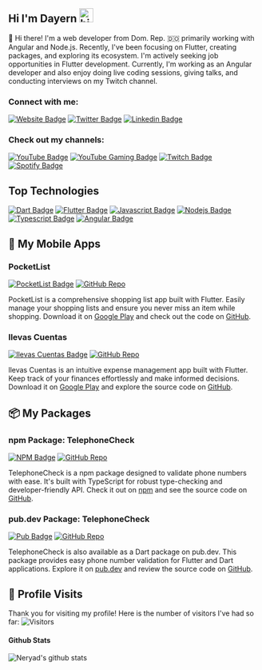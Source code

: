 ## Hi I'm Dayern <img src="https://user-images.githubusercontent.com/1303154/88677602-1635ba80-d120-11ea-84d8-d263ba5fc3c0.gif" width="28px" height="28px" alt="hi">

👋 Hi there! I'm a web developer from Dom. Rep. 🇩🇴 primarily working with Angular and Node.js. Recently, I've been focusing on Flutter, creating packages, and exploring its ecosystem. I'm actively seeking job opportunities in Flutter development. Currently, I'm working as an Angular developer and also enjoy doing live coding sessions, giving talks, and conducting interviews on my Twitch channel.

### Connect with me:
[![Website Badge](https://img.shields.io/badge/Website-neryad.dev-0e76a8?style=flat&labelColor=0e76a8&logo=internet-explorer&logoColor=white)](https://neryad.dev/)
[![Twitter Badge](https://img.shields.io/badge/-@neryadg-1ca0f1?style=flat&labelColor=1ca0f1&logo=twitter&logoColor=white&link=https://twitter.com/Ipenywis)](https://twitter.com/NeryadG) 
[![Linkedin Badge](https://img.shields.io/badge/-DayernG-0e76a8?style=flat&labelColor=0e76a8&logo=linkedin&logoColor=white)](https://www.linkedin.com/in/dayern-gomez/)

### Check out my channels:
[![YouTube Badge](https://img.shields.io/badge/YouTube-Programming-red?style=flat&logo=youtube&logoColor=white)]([https://www.youtube.com/channel/UC_your_programming_channel_id](https://www.youtube.com/@neryad)) 
[![YouTube Gaming Badge](https://img.shields.io/badge/YouTube-Gaming-red?style=flat&logo=youtube&logoColor=white)]([https://www.youtube.com/channel/UC_your_gaming_channel_id](https://www.youtube.com/@neryadg)) 
[![Twitch Badge](https://img.shields.io/badge/Twitch-DayernG-9146FF?style=flat&logo=twitch&logoColor=white)](https://www.twitch.tv/neryad)
[![Spotify Badge](https://img.shields.io/badge/-spotify-1CB854?style=flat&labelColor=black&logo=spotify&logoColor=1CB854)]([https://open.spotify.com/show/3rellaT0hUB5CW9nMPsIvh](https://open.spotify.com/show/6f5DN27T1tLbS1f2vnSHih?si=e78fcf83e24f4338)) 


<!-- TODO: Add last video link -->

<!-- - 🔭 I’m currently working on **Slearn** (Professional Courses Platform).
- :computer: Most used line of code `git commit -m "Initial Commit"`
- 🤔 I’m looking for help with Outstanding Video ideas.
- 📫 How to reach me: islempenywis@gmail.com.
- 😄 Pronouns: CoderOne, Ipenywis, islempenywis.
- ⚡ Fun fact: I play games and go to the GYM very often. -->

## Top Technologies

<!-- TODO: Make technologies links takes you to repositories -->
[![Dart Badge](https://img.shields.io/badge/-Dart-0175C2?style=for-the-badge&labelColor=black&logo=dart&logoColor=0175C2)](#) 
[![Flutter Badge](https://img.shields.io/badge/-Flutter-02569B?style=for-the-badge&labelColor=black&logo=flutter&logoColor=02569B)](#)
[![Javascript Badge](https://img.shields.io/badge/-Javascript-F0DB4F?style=for-the-badge&labelColor=black&logo=javascript&logoColor=F0DB4F)](#) [![Nodejs Badge](https://img.shields.io/badge/-Nodejs-3C873A?style=for-the-badge&labelColor=black&logo=node.js&logoColor=3C873A)](#)[![Typescript Badge](https://img.shields.io/badge/-Typescript-007acc?style=for-the-badge&labelColor=black&logo=typescript&logoColor=007acc)](#) 
[![Angular Badge](https://img.shields.io/badge/-Angular-E23236?style=for-the-badge&labelColor=white&logo=angular&logoColor=E23236)](#) 

## 📱 My Mobile Apps

### PocketList
[![PocketList Badge](https://img.shields.io/badge/-PocketList-3DDC84?style=for-the-badge&logo=google-play&logoColor=white)](https://play.google.com/store/apps/details?id=com.neryad.shopapp)
[![GitHub Repo](https://img.shields.io/badge/Repository-GitHub-blue?style=for-the-badge&logo=github&logoColor=white)](https://github.com/neryad/shopapp.git)

PocketList is a comprehensive shopping list app built with Flutter. Easily manage your shopping lists and ensure you never miss an item while shopping. Download it on [Google Play](https://play.google.com/store/apps/details?id=com.neryad.shopapp) and check out the code on [GitHub](https://github.com/neryad/shopapp.git).

### llevas Cuentas
[![llevas Cuentas Badge](https://img.shields.io/badge/-llevas_Cuentas-3DDC84?style=for-the-badge&logo=google-play&logoColor=white)](https://play.google.com/store/apps/details?id=com.neryad.lleva_cuentas)
[![GitHub Repo](https://img.shields.io/badge/Repository-GitHub-blue?style=for-the-badge&logo=github&logoColor=white)](https://github.com/neryad/lleva_cuentas_flutter.git)

llevas Cuentas is an intuitive expense management app built with Flutter. Keep track of your finances effortlessly and make informed decisions. Download it on [Google Play](https://play.google.com/store/apps/details?id=com.neryad.lleva_cuentas) and explore the source code on [GitHub](https://github.com/neryad/lleva_cuentas_flutter.git).

## 📦 My Packages

### npm Package: TelephoneCheck
[![NPM Badge](https://img.shields.io/badge/NPM-TelephoneCheck-CB3837?style=for-the-badge&logo=npm&logoColor=white)](https://www.npmjs.com/package/telephonecheck)
[![GitHub Repo](https://img.shields.io/badge/Repository-GitHub-blue?style=for-the-badge&logo=github&logoColor=white)](https://github.com/neryad/ts-phone-validtor.git)

TelephoneCheck is a npm package designed to validate phone numbers with ease. It's built with TypeScript for robust type-checking and developer-friendly API. Check it out on [npm](https://www.npmjs.com/package/telephonecheck) and see the source code on [GitHub](https://github.com/neryad/ts-phone-validtor.git).

### pub.dev Package: TelephoneCheck
[![Pub Badge](https://img.shields.io/badge/pub.dev-TelephoneCheck-0175C2?style=for-the-badge&logo=dart&logoColor=white)](https://pub.dev/packages/telephone_check)
[![GitHub Repo](https://img.shields.io/badge/Repository-GitHub-blue?style=for-the-badge&logo=github&logoColor=white)](https://github.com/neryad/dart_phone_checker)

TelephoneCheck is also available as a Dart package on pub.dev. This package provides easy phone number validation for Flutter and Dart applications. Explore it on [pub.dev](https://pub.dev/packages/telephone_check) and review the source code on [GitHub](https://github.com/neryad/dart_phone_checker).

<!-- ### Tutorials

<img align="left" alt="React" width="26px" src="https://raw.githubusercontent.com/github/explore/80688e429a7d4ef2fca1e82350fe8e3517d3494d/topics/react/react.png" />

<img align="left" alt="HTML5" width="26px" src="https://raw.githubusercontent.com/github/explore/80688e429a7d4ef2fca1e82350fe8e3517d3494d/topics/html/html.png" />

<img align="left" alt="JavaScript" width="26px" src="https://raw.githubusercontent.com/github/explore/80688e429a7d4ef2fca1e82350fe8e3517d3494d/topics/javascript/javascript.png" />

<img align="left" alt="Visual Studio Code" width="26px" src="https://raw.githubusercontent.com/github/explore/80688e429a7d4ef2fca1e82350fe8e3517d3494d/topics/visual-studio-code/visual-studio-code.png" />

<img align="left" alt="Sass" width="26px" src="https://raw.githubusercontent.com/github/explore/80688e429a7d4ef2fca1e82350fe8e3517d3494d/topics/sass/sass.png" />

<img align="left" alt="Node.js" width="26px" src="https://raw.githubusercontent.com/github/explore/80688e429a7d4ef2fca1e82350fe8e3517d3494d/topics/nodejs/nodejs.png" />

<img align="left" alt="SQL" width="26px" src="https://raw.githubusercontent.com/github/explore/80688e429a7d4ef2fca1e82350fe8e3517d3494d/topics/sql/sql.png" />

<img align="left" alt="MySQL" width="26px" src="https://raw.githubusercontent.com/github/explore/80688e429a7d4ef2fca1e82350fe8e3517d3494d/topics/mysql/mysql.png" />

<img align="left" alt="Git" width="26px" src="https://raw.githubusercontent.com/github/explore/80688e429a7d4ef2fca1e82350fe8e3517d3494d/topics/git/git.png" />

<img align="left" alt="MongoDB" width="26px" src="https://raw.githubusercontent.com/github/explore/80688e429a7d4ef2fca1e82350fe8e3517d3494d/topics/mongodb/mongodb.png" />

<br />
<br /> -->

<!-- #### Bizness -->

<!-- - :paperclip: [My Resume/CV](https://github.com/ipenywis/ipenywis/blob/master/resumes/resume%20v1.0.pdf)

- :email: myema@gmail.com --->

## 👥 Profile Visits

Thank you for visiting my profile! Here is the number of visitors I've had so far: ![Visitors](https://komarev.com/ghpvc/?username=neryad)


<!-- <details> -->
<!-- <summary>
  More stuff about me
</summary>

<br >

I love sharing knowledge and putting tutorials, courses and posts together for helping other developers, and tjat's why CoderOne Youtube Channel exists!

#### Coding Stats

<!--START_SECTION:waka

```text
TypeScript   15 hrs 41 mins  ████████████████████▓░░░░   82.29 %
HTML         1 hr 50 mins    ██▒░░░░░░░░░░░░░░░░░░░░░░   09.61 %
Other        2 mins          ░░░░░░░░░░░░░░░░░░░░░░░░░   00.25 %
YAML         2 mins          ░░░░░░░░░░░░░░░░░░░░░░░░░   00.19 %
```

<!--END_SECTION:wak --->

#### Github Stats

![Neryad's github stats](https://github-readme-stats.vercel.app/api?username=neryad&count_private=true&theme=tokyonight&hide=contribs,prs)

<!-- </details> -->

